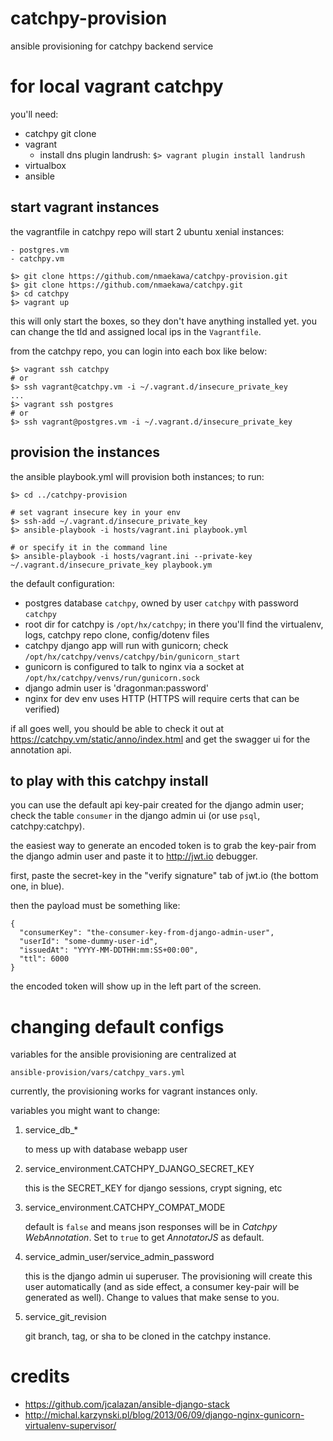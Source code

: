 # catchpy-provision
ansible provisioning for catchpy backend service

# for local vagrant catchpy

you'll need:

- catchpy git clone
- vagrant
    - install dns plugin landrush: `$> vagrant plugin install landrush`
- virtualbox
- ansible

## start vagrant instances

the vagrantfile in catchpy repo will start 2 ubuntu xenial instances:

    - postgres.vm
    - catchpy.vm

    $> git clone https://github.com/nmaekawa/catchpy-provision.git
    $> git clone https://github.com/nmaekawa/catchpy.git
    $> cd catchpy
    $> vagrant up

this will only start the boxes, so they don't have anything installed yet.
you can change the tld and assigned local ips in the `Vagrantfile`.

from the catchpy repo, you can login into each box like below:

    $> vagrant ssh catchpy
    # or
    $> ssh vagrant@catchpy.vm -i ~/.vagrant.d/insecure_private_key
    ...
    $> vagrant ssh postgres
    # or
    $> ssh vagrant@postgres.vm -i ~/.vagrant.d/insecure_private_key



## provision the instances

the ansible playbook.yml will provision both instances; to run:

    $> cd ../catchpy-provision
    
    # set vagrant insecure key in your env
    $> ssh-add ~/.vagrant.d/insecure_private_key
    $> ansible-playbook -i hosts/vagrant.ini playbook.yml
    
    # or specify it in the command line
    $> ansible-playbook -i hosts/vagrant.ini --private-key ~/.vagrant.d/insecure_private_key playbook.ym


the default configuration:

- postgres database `catchpy`, owned by user `catchpy` with password `catchpy`
- root dir for catchpy is `/opt/hx/catchpy`; in there you'll find the virtualenv,
  logs, catchpy repo clone, config/dotenv files
- catchpy django app will run with gunicorn; check
  `/opt/hx/catchpy/venvs/catchpy/bin/gunicorn_start`
- gunicorn is configured to talk to nginx via a socket at
  `/opt/hx/catchpy/venvs/run/gunicorn.sock`
- django admin user is 'dragonman:password'
- nginx for dev env uses HTTP (HTTPS will require certs that can be verified)

if all goes well, you should be able to check it out at
https://catchpy.vm/static/anno/index.html
and get the swagger ui for the annotation api.


## to play with this catchpy install

you can use the default api key-pair created for the django admin user; check
the table `consumer` in the django admin ui (or use `psql`, catchpy:catchpy).

the easiest way to generate an encoded token is to grab the key-pair from the
django admin user and paste it to http://jwt.io debugger.

first, paste the secret-key in the "verify signature" tab of jwt.io (the bottom
one, in blue).

then the payload must be something like:

    {
      "consumerKey": "the-consumer-key-from-django-admin-user",
      "userId": "some-dummy-user-id",
      "issuedAt": "YYYY-MM-DDTHH:mm:SS+00:00",
      "ttl": 6000
    }

the encoded token will show up in the left part of the screen.


# changing default configs

variables for the ansible provisioning are centralized at

    ansible-provision/vars/catchpy_vars.yml

currently, the provisioning works for vagrant instances only.

variables you might want to change:

1. service_db_*
   
   to mess up with database webapp user
   
2. service_environment.CATCHPY_DJANGO_SECRET_KEY
   
   this is the SECRET_KEY for django sessions, crypt signing, etc
   
3. service_environment.CATCHPY_COMPAT_MODE
   
   default is `false` and means json responses will be in *Catchpy
   WebAnnotation*. Set to `true` to get *AnnotatorJS* as default.
   
4. service_admin_user/service_admin_password
   
   this is the django admin ui superuser. The provisioning will create this
   user automatically (and as side effect, a consumer key-pair will be
   generated as well). Change to values that make sense to you.
   
5. service_git_revision
   
   git branch, tag, or sha to be cloned in the catchpy instance.



# credits

- https://github.com/jcalazan/ansible-django-stack
- http://michal.karzynski.pl/blog/2013/06/09/django-nginx-gunicorn-virtualenv-supervisor/




